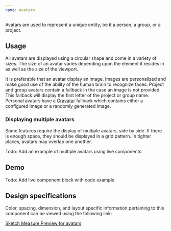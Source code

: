 ```yaml
---
name: Avatars
---
```


Avatars are used to represent a unique entity, be it a person, a group, or a project.

## Usage

All avatars are displayed using a circular shape and come in a variety of sizes. The size of an avatar varies depending upon the element it resides in as well as the size of the viewport.

It is preferable that an avatar display an image. Images are personalized and make good use of the ability of the human brain to recognize faces. Project and group avatars contain a fallback in the case an image is not provided. This fallback will display the first letter of the project or group name. Personal avatars have a [Gravatar](https://gravatar.com) fallback which contains either a configured image or a randomly generated image.

### Displaying multiple avatars

Some features require the display of multiple avatars, side by side. If there is enough space, they should be displayed in a grid pattern. In tighter places, avatars may overlap one another.

Todo: Add an example of multiple avatars using live components

## Demo

Todo: Add live component block with code example

## Design specifications

Color, spacing, dimension, and layout specific information pertaining to this component can be viewed using the following link:

[Sketch Measure Preview for avatars](https://gitlab-org.gitlab.io/gitlab-design/hosted/design-gitlab-specs/avatar-spec-previews/)
